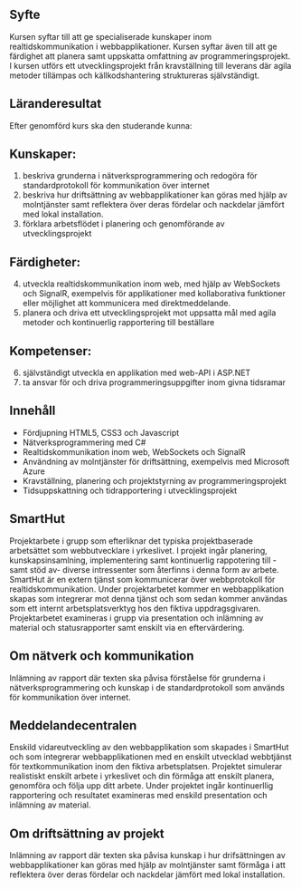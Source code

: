 ## Syfte

Kursen syftar till att ge specialiserade kunskaper inom realtidskommunikation i webbapplikationer. Kursen syftar även till att ge färdighet att planera samt uppskatta omfattning av programmeringsprojekt. I kursen utförs ett utvecklingsprojekt från kravställning till leverans där agila metoder tillämpas och källkodshantering struktureras självständigt.

## Läranderesultat

Efter genomförd kurs ska den studerande kunna:

## Kunskaper:

1. beskriva grunderna i nätverksprogrammering och redogöra för standardprotokoll för kommunikation över internet
2. beskriva hur driftsättning av webbapplikationer kan göras med hjälp av molntjänster samt reflektera över deras fördelar och nackdelar jämfört med lokal installation.
3. förklara arbetsflödet i planering och genomförande av utvecklingsprojekt

## Färdigheter:

4. utveckla realtidskommunikation inom web, med hjälp av WebSockets och SignalR, exempelvis för applikationer med kollaborativa funktioner eller möjlighet att kommunicera med direktmeddelande.
5. planera och driva ett utvecklingsprojekt mot uppsatta mål med agila metoder och kontinuerlig rapportering till beställare

## Kompetenser:

6. självständigt utveckla en applikation med web-API i ASP.NET
7. ta ansvar för och driva programmeringsuppgifter inom givna tidsramar

## Innehåll

- Fördjupning HTML5, CSS3 och Javascript
- Nätverksprogrammering med C#
- Realtidskommunikation inom web, WebSockets och SignalR
- Användning av molntjänster för driftsättning, exempelvis med Microsoft Azure
- Kravställning, planering och projektstyrning av programmeringsprojekt
- Tidsuppskattning och tidrapportering i utvecklingsprojekt

## SmartHut

Projektarbete i grupp som efterliknar det typiska projektbaserade arbetsättet som webbutvecklare i yrkeslivet. I projekt ingår planering, kunskapsinsamlning, implementering samt kontinuerlig rappotering till - samt stöd av- diverse intressenter som återfinns i denna form av arbete. SmartHut är en extern tjänst som kommunicerar över webbprotokoll för realtidskommunikation. Under projektarbetet kommer en webbapplikation skapas som integrerar mot denna tjänst och som sedan kommer användas som ett internt arbetsplatsverktyg hos den fiktiva uppdragsgivaren. Projektarbetet examineras i grupp via presentation och inlämning av material och statusrapporter samt enskilt via en eftervärdering.

## Om nätverk och kommunikation

Inlämning av rapport där texten ska påvisa förståelse för grunderna i nätverksprogrammering och kunskap i de standardprotokoll som används för kommunikation över internet.

## Meddelandecentralen

Enskild vidareutveckling av den webbapplikation som skapades i SmartHut och som integrerar webbapplikationen med en enskilt utvecklad webbtjänst för textkommunikation inom den fiktiva arbetsplatsen. Projektet simulerar realistiskt enskilt arbete i yrkeslivet och din förmåga att enskilt planera, genomföra och följa upp ditt arbete. Under projektet ingår kontinuerllig rapportering och resultatet examineras med enskild presentation och inlämning av material.

## Om driftsättning av projekt

Inlämning av rapport där texten ska påvisa kunskap i hur drifsättningen av webbapplikationer kan göras med hjälp av molntjänster samt förmåga i att reflektera över deras fördelar och nackdelar jämfört med lokal installation.
